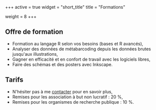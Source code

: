 +++
active = true
widget = "short_title"
title = "Formations"

weight = 8
+++

  
## Offre de formation

* Formation au langage R selon vos besoins (bases et R avancés),
* Analyser des données de métabarcoding depuis les données brutes jusqu'aux illustrations,
* Gagner en efficacité et en confort de travail avec les logiciels libres,
* Faire des schémas et des posters avec Inkscape.

## Tarifs

* N'hésiter pas à me [contacter](/#contact) pour en savoir plus,
* Remises pour les association à but non lucratif : 20 %,
* Remises pour les organismes de recherche publique : 10 %.
